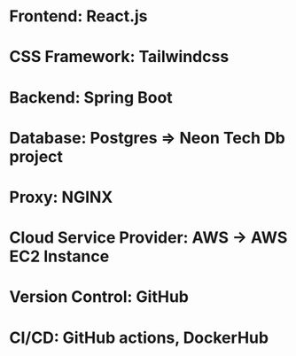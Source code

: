 # Frontend: React.js
# CSS Framework: Tailwindcss
# Backend: Spring Boot
# Database: Postgres => Neon Tech Db project
# Proxy: NGINX
# Cloud Service Provider: AWS -> AWS EC2 Instance
# Version Control: GitHub
# CI/CD: GitHub actions, DockerHub
